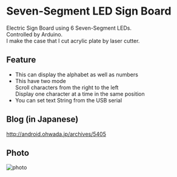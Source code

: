 Seven-Segment LED Sign Board
===============

Electric Sign Board using 6 Seven-Segment LEDs.<br>
Controlled by Arduino.<br>
I make the case that I cut acrylic plate by laser cutter.<br>

## Feature
- This can display the alphabet as well as numbers<br>
- This have two mode<br>
Scroll characters from the right to the left<br>
Display one character at a time in the same position<br>
- You can set text String from the USB serial<br>

## Blog (in Japanese)
http://android.ohwada.jp/archives/5405

## Photo
![photo](https://raw.githubusercontent.com/ohwada/7seg_sign_board/master/photo/front.png)
